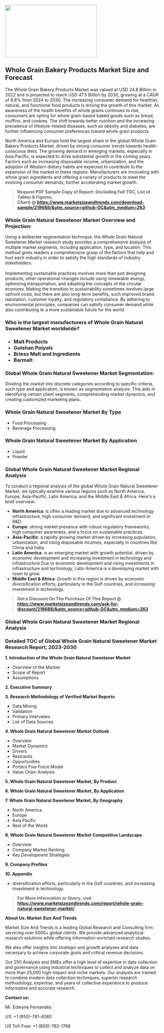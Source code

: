 <p><img class="alignnone size-medium wp-image-20088" src="https://ffe5etoiles.com/wp-content/uploads/2024/12/MST1-300x171.png" alt="" width="300" height="171" /></p><h2>Whole Grain Bakery Products Market Size and Forecast</h2><p>The Whole Grain Bakery Products Market was valued at USD 24.8 Billion in 2022 and is projected to reach USD 47.5 Billion by 2030, growing at a CAGR of 8.8% from 2024 to 2030. The increasing consumer demand for healthier, natural, and functional food products is driving the growth of this market. As awareness of the health benefits of whole grains continues to rise, consumers are opting for whole grain-based baked goods such as bread, muffins, and cookies. The shift towards better nutrition and the increasing prevalence of lifestyle-related diseases, such as obesity and diabetes, are further influencing consumer preferences toward whole grain products.</p><p>North America and Europe hold the largest share in the global Whole Grain Bakery Products Market, driven by strong consumer trends towards health-conscious diets. The growing demand in emerging markets, especially in Asia Pacific, is expected to drive substantial growth in the coming years. Factors such as increasing disposable income, urbanization, and the adoption of Western dietary habits are expected to contribute to the expansion of the market in these regions. Manufacturers are innovating with whole grain ingredients and offering a variety of products to meet the evolving consumer demands, further accelerating market growth.</p></p><blockquote id="" class=""><strong>Request PDF Sample Copy of Report: (Including Full TOC, List of Tables &amp; Figures, Chart)&nbsp;@&nbsp;<strong><a href="https://www.marketsizeandtrends.com/download-sample/219688/&utm_source=github-GC&utm_medium=263" target="_blank">https://www.marketsizeandtrends.com/download-sample/219688/&utm_source=github-GC&utm_medium=263</a></strong></strong></blockquote><h3 id="" class="">Whole Grain Natural Sweetener Market&nbsp;Overview and Projection:</h3><p id="" class="">Using a deliberate segmentation technique, the Whole Grain Natural Sweetener Market research study provides a comprehensive analysis of multiple market segments, including application, type, and location. This method gives readers a comprehensive grasp of the factors that help and hurt each industry in order to satisfy the high standards of industry stakeholders. <br /> <br />Implementing sustainable practices involves more than just designing products; other operational changes include using renewable energy, optimizing transportation, and adopting the concepts of the circular economy. Making the transition to sustainability sometimes involves large upfront costs, but there are also long-term benefits, such improved brand reputation, customer loyalty, and regulatory compliance. By adhering to environmental principles, companies can satisfy consumer demand while also contributing to a more sustainable future for the world.</p><h3 id="" class="">Who is the largest manufacturers of&nbsp;Whole Grain Natural Sweetener Market worldwide?</h3><h3 class=""><p><ul><li>Malt Products </li><li> Gulshan Polyols </li><li> Briess Malt and Ingredients </li><li> Barmalt</li></ul></p></h3><h3 id="" class="">Global&nbsp;Whole Grain Natural Sweetener Market Segmentation:</h3><p id="" class="">Dividing the market into discrete categories according to specific criteria, such type and application, is known as segmentation analysis. This aids in identifying certain client segments, comprehending market dynamics, and creating customized marketing plans.</p><h3 id="" class="">Whole Grain Natural Sweetener Market&nbsp;By Type</h3><p><p><ul><li>Food Processing</li><li> Beverage Processing</p></li></ul></p></p><h3 id="" class="">Whole Grain Natural Sweetener Market&nbsp;By Application</h3><p class=""><p><ul><li>Liquid</li><li> Powder</li></ul></p></p><h3 id="" class="">Global Whole Grain Natural Sweetener Market Regional Analysis</h3><p id="" class="">To conduct a regional analysis of the global Whole Grain Natural Sweetener Market, we typically examine various regions such as North America, Europe, Asia-Pacific, Latin America, and the Middle East &amp; Africa. Here's a brief overview:</p><ul><li><strong>North America</strong>: is often a leading market due to advanced technology infrastructure, high consumer demand, and significant investment in R&amp;D.</li><li><strong>Europe</strong>: strong market presence with robust regulatory frameworks, high consumer awareness, and a focus on sustainable practices.</li><li><strong>Asia-Pacific</strong>: a rapidly growing market driven by increasing population, urbanization, and rising disposable incomes, especially in countries like China and India.</li><li><strong>Latin America</strong>: is an emerging market with growth potential, driven by economic development and increasing investment in technology and infrastructure.Due to economic development and rising investments in infrastructure and technology, Latin America is a developing market with room to grow.</li><li><strong>Middle East &amp; Africa</strong>: Growth in this region is driven by economic diversification efforts, particularly in the Gulf countries, and increasing investment in technology.</li></ul><blockquote id="" class=""><strong>Get a Discount On The Purchase Of This Report @ <strong><a href="https://www.marketsizeandtrends.com/ask-for-discount/219688/&utm_source=github-GC&utm_medium=263" target="_blank">https://www.marketsizeandtrends.com/ask-for-discount/219688/&utm_source=github-GC&utm_medium=263</a></strong></strong></blockquote><h3 id="" class="">Global Whole Grain Natural Sweetener Market Regional Analysis</h3><h3 id="" class="">Detailed TOC of Global Whole Grain Natural Sweetener Market Research Report, 2023-2030</h3><p id="" class=""><strong>1. Introduction of the Whole Grain Natural Sweetener Market</strong></p><ul><li>Overview of the Market</li><li>Scope of Report</li><li>Assumptions</li></ul><p id="" class=""><strong>2. Executive Summary</strong></p><p id="" class=""><strong>3. Research Methodology of Verified Market Reports</strong></p><ul><li>Data Mining</li><li>Validation</li><li>Primary Interviews</li><li>List of Data Sources</li></ul><p id="" class=""><strong>4. Whole Grain Natural Sweetener Market Outlook</strong></p><ul><li>Overview</li><li>Market Dynamics</li><li>Drivers</li><li>Restraints</li><li>Opportunities</li><li>Porters Five Force Model</li><li>Value Chain Analysis</li></ul><p id="" class=""><strong>5. Whole Grain Natural Sweetener Market, By Product</strong></p><p id="" class=""><strong>6. Whole Grain Natural Sweetener Market, By Application</strong></p><p id="" class=""><strong>7. Whole Grain Natural Sweetener Market, By Geography</strong></p><ul><li>North America</li><li>Europe</li><li>Asia Pacific</li><li>Rest of the World</li></ul><p id="" class=""><strong>8. Whole Grain Natural Sweetener Market Competitive Landscape</strong></p><ul><li>Overview</li><li>Company Market Ranking</li><li>Key Development Strategies</li></ul><p id="" class=""><strong>9. Company Profiles</strong></p><p id="" class=""><strong>10. Appendix</strong></p><ul><li>diversification efforts, particularly in the Gulf countries, and increasing investment in technology.</li></ul><blockquote id="" class=""><strong>For More Information or Query, visit <strong><strong><a href="https://www.marketsizeandtrends.com/report/whole-grain-natural-sweetener-market/" target="_blank">https://www.marketsizeandtrends.com/report/whole-grain-natural-sweetener-market/</a></strong></strong></strong></blockquote><p id="" class=""><strong>About Us: Market Size And Trends</strong></p><p id="" class="">Market Size And Trends is a leading Global Research and Consulting firm servicing over 5000+ global clients. We provide advanced analytical research solutions while offering information-enriched research studies.</p><p id="" class="">We also offer insights into strategic and growth analyses and data necessary to achieve corporate goals and critical revenue decisions.</p><p id="" class="">Our 250 Analysts and SMEs offer a high level of expertise in data collection and governance using industrial techniques to collect and analyze data on more than 25,000 high-impact and niche markets. Our analysts are trained to combine modern data collection techniques, superior research methodology, expertise, and years of collective experience to produce informative and accurate research.</p><p id="" class=""><strong>Contact us:</strong></p><p id="" class="">Mr. Edwyne Fernandes</p><p id="" class="">US: +1 (650)-781-4080</p><p id="" class="">US Toll-Free: +1 (800)-782-1768</p>
